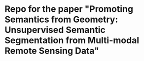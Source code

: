 # Repo for the paper "Promoting Semantics from Geometry: Unsupervised Semantic Segmentation from Multi-modal Remote Sensing Data"
